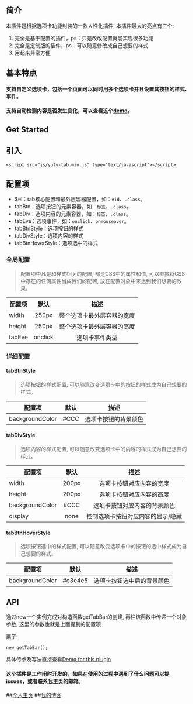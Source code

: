 ## 简介

本插件是根据选项卡功能封装的一款人性化插件, 本插件最大的亮点有三个:
1. 完全是基于配置的插件，ps：只是改改配置就能实现很多功能
2. 完全是定制版的插件，ps：可以随意修改成自己想要的样式
3. 用起来非常方便

## 基本特点
#### 支持自定义选项卡，包括一个页面可以同时用多个选项卡并且设置其按钮的样式、事件。
#### 支持自动检测内容是否发生变化，可以查看这个[demo](https://github.com/YuFy1314/my-Plugins/blob/master/%E9%80%89%E9%A1%B9%E5%8D%A1/yufy-tab.html)。

 ## Get Started
 
 ## 引入
 `<script src="js/yufy-tab.min.js" type="text/javascript"></script>`
 
 ## 配置项
 * $el：tab核心配置和最外层容器配置，如：`#id`、`.class`。
 * tabBtn：选项按钮的元素容器，如：`标签`、`.class`。
 * tabDiv：选项内容的元素容器，如：`标签`、`.class`。
 * tabEve：选项事件，如：`onclick`、`onmouseover`。
 * tabBtnStyle：选项按钮的样式
 * tabDivStyle：选项内容的样式
 * tabBtnHoverStyle：选项选中的样式
 
 ### 全局配置
 > 配置项中凡是和样式相关的配置, 都是CSS中的属性和值, 可以直接将CSS中存在的任何属性当成我们的配置, 放在配置对象中来达到我们想要的效果。
 
 | 配置项      | 默认     | 描述     |
| ---------- | :-----------:  | :-----------: |
| width     | 250px     | 整个选项卡最外层容器的宽度     |
| height     | 250px     | 整个选项卡最外层容器的高度     |
| tabEve     | onclick     | 选项卡事件类型     |

 ### 详细配置
 #### tabBtnStyle
 > 选项按钮的样式配置, 可以随意改变选项卡中的按钮的样式成为自己想要的样式。
 
 | 配置项      | 默认     | 描述     |
| ---------- | :-----------:  | :-----------: |
| backgroundColor     | #CCC     | 选项卡按钮的背景颜色     |

 #### tabDivStyle
 > 选项内容的样式配置, 可以随意改变选项卡中的内容的样式成为自己想要的样式。
 
 | 配置项      | 默认     | 描述     |
| ---------- | :-----------:  | :-----------: |
| width     | 200px     | 选项卡按钮对应内容的宽度     |
| height     | 200px     | 选项卡按钮对应内容的高度     |
| backgroundColor     | #CCC     | 选项卡按钮对应内容的背景颜色     |
| display     | none     | 控制选项卡按钮对应内容的显示/隐藏     |

 #### tabBtnHoverStyle
 > 选项按钮选中的样式配置, 可以随意改变选项卡中的按钮的选中样式成为自己想要的样式。
 
 | 配置项      | 默认     | 描述     |
| ---------- | :-----------:  | :-----------: |
| backgroundColor     | #e3e4e5     | 选项卡按钮选中后的背景颜色     |

 ## API
 
 通过new一个实例完成对构造函数getTabBar的创建, 再往该函数中传递一个对象参数, 这里的参数也就是上面提到的配置项
 
 栗子:
 ```
 new getTabBar();
 ```
 具体传参及写法直接查看[Demo for this plugin](https://github.com/YuFy1314/my-Plugins/blob/master/%E9%80%89%E9%A1%B9%E5%8D%A1/yufy-tab.html)
 
 #### 这个插件是工作闲时开发的，如果在使用的过程中遇到了什么问题可以提issues，或者联系我主页的邮箱。
 
 ##[个人主页](https://yufy1314.github.io/)
 ##[我的博客](https://www.jianshu.com/u/72f239ec5d03)
